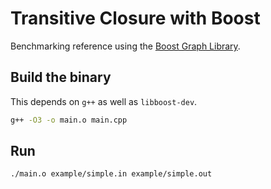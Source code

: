 # Transitive Closure with Boost
Benchmarking reference using the [Boost Graph Library](https://www.boost.org/).

## Build the binary
This depends on `g++` as well as `libboost-dev`.
```bash
g++ -O3 -o main.o main.cpp
```

## Run

```bash
./main.o example/simple.in example/simple.out
```
